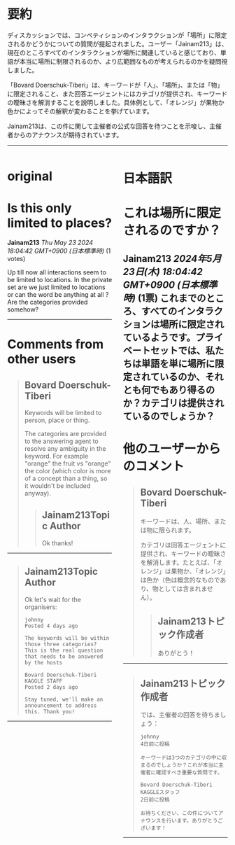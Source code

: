 # 要約 
ディスカッションでは、コンペティションのインタラクションが「場所」に限定されるかどうかについての質問が提起されました。ユーザー「Jainam213」は、現在のところすべてのインタラクションが場所に関連していると感じており、単語が本当に場所に制限されるのか、より広範囲なものが考えられるのかを疑問視しました。

「Bovard Doerschuk-Tiberi」は、キーワードが「人」、「場所」、または「物」に限定されること、また回答エージェントにはカテゴリが提供され、キーワードの曖昧さを解消することを説明しました。具体例として、「オレンジ」が果物か色かによってその解釈が変わることを挙げています。

Jainam213は、この件に関して主催者の公式な回答を待つことを示唆し、主催者からのアナウンスが期待されています。

---


<style>
.column-left{
  float: left;
  width: 47.5%;
  text-align: left;
}
.column-right{
  float: right;
  width: 47.5%;
  text-align: left;
}
.column-one{
  float: left;
  width: 100%;
  text-align: left;
}
</style>


<div class="column-left">

# original

# Is this only limited to places?

**Jainam213** *Thu May 23 2024 18:04:42 GMT+0900 (日本標準時)* (1 votes)

Up till now all interactions seem to be limited to locations. In the private set are we just limited to locations or can the word be anything at all ?  Are the categories provided somehow?



---

 # Comments from other users

> ## Bovard Doerschuk-Tiberi
> 
> Keywords will be limited to person, place or thing. 
> 
> The categories are provided to the answering agent to resolve any ambiguity in the keyword. For example "orange" the fruit vs "orange" the color (which color is more of a concept than a thing, so it wouldn't be included anyway).
> 
> 
> 
> > ## Jainam213Topic Author
> > 
> > Ok thanks!
> > 
> > 
> > 


---

> ## Jainam213Topic Author
> 
> Ok let's wait for the organisers:
> 
> ```
> johnny
> Posted 4 days ago
> 
> The keywords will be within those three categories? This is the real question that needs to be answered by the hosts
> 
> Bovard Doerschuk-Tiberi
> KAGGLE STAFF
> Posted 2 days ago
> 
> Stay tuned, we'll make an announcement to address this. Thank you!
> 
> ```
> 
> 
> 


---



</div>
<div class="column-right">

# 日本語訳

# これは場所に限定されるのですか？
**Jainam213** *2024年5月23日(木) 18:04:42 GMT+0900 (日本標準時)* (1票)
これまでのところ、すべてのインタラクションは場所に限定されているようです。プライベートセットでは、私たちは単語を単に場所に限定されているのか、それとも何でもあり得るのか？カテゴリは提供されているのでしょうか？
---
# 他のユーザーからのコメント
> ## Bovard Doerschuk-Tiberi
> 
> キーワードは、人、場所、または物に限られます。  
> 
> カテゴリは回答エージェントに提供され、キーワードの曖昧さを解消します。たとえば、「オレンジ」は果物か、「オレンジ」は色か（色は概念的なものであり、物としては含まれません）。  
> 
> > ## Jainam213トピック作成者
> > 
> > ありがとう！
> > 
> > 
> 

---
> ## Jainam213トピック作成者
> 
> では、主催者の回答を待ちましょう：
> 
> ```
> johnny
> 4日前に投稿
> 
> キーワードは3つのカテゴリの中に収まるのでしょうか？これが本当に主催者に確認すべき重要な質問です。
> 
> Bovard Doerschuk-Tiberi
> KAGGLEスタッフ
> 2日前に投稿
> 
> お待ちください、この件についてアナウンスを行います。ありがとうございます！
> 
> ```
> 
> 
---


</div>